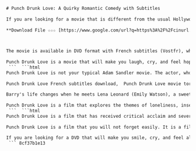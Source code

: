 ```html 
# Punch Drunk Love: A Quirky Romantic Comedy with Subtitles
 
If you are looking for a movie that is different from the usual Hollywood rom-coms, you might want to check out Punch Drunk Love. This 2002 film, directed by Paul Thomas Anderson and starring Adam Sandler and Emily Watson, is a quirky and charming story of a lonely and troubled man who falls in love with an English woman.
 
**Download File ☆☆☆ [https://www.google.com/url?q=https%3A%2F%2Fcinurl.com%2F2ux2hN&sa=D&sntz=1&usg=AOvVaw1o8mMnO5kzq7LgcUPDhpAR](https://www.google.com/url?q=https%3A%2F%2Fcinurl.com%2F2ux2hN&sa=D&sntz=1&usg=AOvVaw1o8mMnO5kzq7LgcUPDhpAR)**


 
The movie is available in DVD format with French subtitles (Vostfr), which can enhance your viewing experience if you are a fan of foreign languages or want to practice your French skills. The DVD also includes 14 deleted scenes that offer more insight into the characters and their relationship.
 
Punch Drunk Love is a movie that will make you laugh, cry, and feel hopeful about love. It is a unique and original film that deserves more attention and appreciation. If you are looking for a DVD to watch with your partner or by yourself, you can order Punch Drunk Love online or find it in your local video store.
 ```  ```html 
Punch Drunk Love is not your typical Adam Sandler movie. The actor, who is known for his comedic roles in films like Happy Gilmore and The Wedding Singer, delivers a nuanced and emotional performance as Barry Egan, a socially awkward and depressed businessman who suffers from anger issues and is constantly harassed by his seven sisters.
 
Punch Drunk Love French subtitles download,  Punch Drunk Love movie torrent with Vostfr,  Watch Punch Drunk Love online free Vostfr,  Punch Drunk Love 2002 Dvdrip French version,  Punch Drunk Love film streaming Vostfr HD,  Punch Drunk Love full movie with Vostfr subtitles,  Download Punch Drunk Love Dvdrip Vostfr 14 geags.com,  Punch Drunk Love Dvdrip Vostfr 14 Chidura forum,  Punch Drunk Love Dvdrip Vostfr 14 SoundCloud stream,  Punch Drunk Love Adam Sandler Dvdrip Vostfr,  Punch Drunk Love Paul Thomas Anderson Dvdrip Vostfr,  Punch Drunk Love Emily Watson Dvdrip Vostfr,  Punch Drunk Love romantic comedy Dvdrip Vostfr,  Punch Drunk Love soundtrack Dvdrip Vostfr,  Punch Drunk Love review Dvdrip Vostfr,  Punch Drunk Love trailer Dvdrip Vostfr,  Punch Drunk Love awards Dvdrip Vostfr,  Punch Drunk Love analysis Dvdrip Vostfr,  Punch Drunk Love quotes Dvdrip Vostfr,  Punch Drunk Love meaning Dvdrip Vostfr,  Punch Drunk Love Netflix Dvdrip Vostfr,  Punch Drunk Love Amazon Prime Dvdrip Vostfr,  Punch Drunk Love Hulu Dvdrip Vostfr,  Punch Drunk Love HBO Max Dvdrip Vostfr,  Punch Drunk Love Disney Plus Dvdrip Vostfr,  Punch Drunk Love Blu-ray Dvdrip Vostfr,  Punch Drunk Love DVD Dvdrip Vostfr,  Punch Drunk Love digital download Dvdrip Vostfr,  Punch Drunk Love 1080p Dvdrip Vostfr,  Punch Drunk Love 720p Dvdrip Vostfr,  Punch Drunk Love 480p Dvdrip Vostfr,  Punch Drunk Love 4K UHD Dvdrip Vostfr,  Punch Drunk Love IMDB rating Dvdrip Vostfr,  Punch Drunk Love Rotten Tomatoes score Dvdrip Vostfr,  Punch Drunk Love Metacritic score Dvdrip Vostfr,  Punch Drunk Love Letterboxd rating Dvdrip Vostfr,  Punch Drunk Love behind the scenes Dvdrip Vostfr,  Punch Drunk Love trivia Dvdrip Vostfr,  Punch Drunk Love easter eggs Dvdrip Vostfr,  Punch Drunk Love fan theories Dvdrip Vostfr,  Punch Drunk Love fan art Dvdrip Vostfr,  Punch Drunk Love fan fiction Dvdrip Vostfr,  Punch Drunk Love memes Dvdrip Vostfr,  Punch Drunk Love gifs Dvdrip Vostfr,  Punch Drunk Love wallpapers Dvdrip Vostfr,  Punch Drunk Love posters Dvdrip Vostfr,  Punch Drunk Love merchandise Dvdrip Vostfr,  Punch Drunk Love costumes Dvdrip Vostfr,  Punch Drunk Love cosplay Dvdrip Vostfr
 
Barry's life changes when he meets Lena Leonard (Emily Watson), a sweet and quirky woman who works with one of his sisters. Lena is attracted to Barry's vulnerability and sincerity, and she initiates a romance with him. However, their relationship is threatened by Barry's involvement in a phone sex scam that leads to a violent confrontation with a ruthless mattress salesman (Philip Seymour Hoffman).
 
Punch Drunk Love is a film that explores the themes of loneliness, insecurity, and redemption. It is also a film that celebrates the power of love and the beauty of randomness. The movie features a colorful and stylized cinematography, a whimsical and haunting musical score by Jon Brion, and a cameo appearance by Luis GuzmÃ¡n as Barry's loyal employee.
 ```  ```html 
Punch Drunk Love is a film that has received critical acclaim and several awards. It won the Best Director prize for Paul Thomas Anderson at the 2002 Cannes Film Festival, and was nominated for six Golden Globe Awards, including Best Motion Picture - Musical or Comedy, Best Actor - Musical or Comedy for Adam Sandler, and Best Actress - Musical or Comedy for Emily Watson. The film also received positive reviews from critics, who praised its originality, humor, and emotion.
 
Punch Drunk Love is a film that you will not forget easily. It is a film that will surprise you, challenge you, and touch you. It is a film that will make you appreciate the small things in life, like a harmonium, a pudding cup, or a blue suit. It is a film that will make you believe in the magic of love.
 
If you are looking for a DVD that will make you smile, cry, and feel alive, look no further than Punch Drunk Love. This is a film that deserves to be seen and enjoyed by everyone. Order your copy of Punch Drunk Love today and get ready for an unforgettable cinematic experience.
 ``` 8cf37b1e13
 
